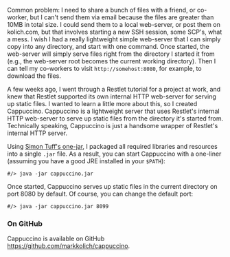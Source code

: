 Common problem: I need to share a bunch of files with a friend, or co-worker, but I can't send them via email because the files are greater than 10MB in total size.  I could send them to a local web-server, or post them on kolich.com, but that involves starting a new SSH session, some SCP's, what a mess.  I wish I had a really lightweight simple web-server that I can simply copy into any directory, and start with one command.  Once started, the web-server will simply serve files right from the directory I started it from (e.g., the web-server root becomes the current working directory).  Then I can tell my co-workers to visit `http://somehost:8080`, for example, to download the files.

A few weeks ago, I went through a Restlet tutorial for a project at work, and knew that Restlet supported its own internal HTTP web-server for serving up static files.  I wanted to learn a little more about this, so I created Cappuccino.  Cappuccino is a lightweight server that uses Restlet's internal HTTP web-server to serve up static files from the directory it's started from.  Technically speaking, Cappuccino is just a handsome wrapper of Restlet's internal HTTP server.

Using [Simon Tuff's one-jar](http://one-jar.sourceforge.net/), I packaged all required libraries and resources into a single `.jar` file.  As a result, you can start Cappuccino with a one-liner (assuming you have a good JRE installed in your `$PATH`):

```
#/> java -jar cappuccino.jar
```

Once started, Cappuccino serves up static files in the current directory on port 8080 by default.  Of course, you can change the default port:

```
#/> java -jar cappuccino.jar 8099
```

### On GitHub

Cappuccino is available on GitHub https://github.com/markkolich/cappuccino.

<!--- tags: restlet -->